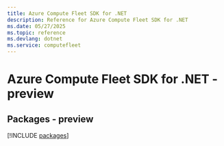```yaml
---
title: Azure Compute Fleet SDK for .NET
description: Reference for Azure Compute Fleet SDK for .NET
ms.date: 05/27/2025
ms.topic: reference
ms.devlang: dotnet
ms.service: computefleet
---
```

# Azure Compute Fleet SDK for .NET - preview
## Packages - preview
[!INCLUDE [packages](compute-fleet-index.md)]